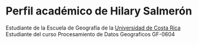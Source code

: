 # Perfil académico de Hilary Salmerón 
Estudiante de la Escuela de Geografía de la [Universidad de Costa Rica](https://www.ucr.ac.cr/)  
Estudiante del curso Procesamiento de Datos Geograficos GF-0604